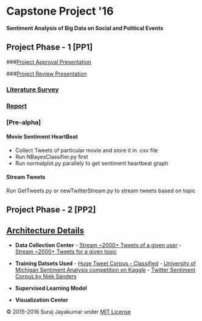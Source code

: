# Capstone Project '16
**Sentiment Analysis of Big Data on Social and Political Events**

Project Phase - 1 [PP1]
----------------------

###[Project Approval Presentation](https://github.com/suraj-jayakumar/capstoneproject/blob/master/PP1%20Project%20Approval/Project%20Review%20Presentation.pptx)

###[Project Review Presentation](https://github.com/suraj-jayakumar/capstoneproject/blob/master/PP1%20Project%20Approval/Project%20Review%20Presentation.pptx)

### [Literature Survey](https://github.com/suraj-jayakumar/capstoneproject/tree/master/PP1%20Literature%20Survey%20Review)

### [Report](https://github.com/suraj-jayakumar/capstoneproject/tree/master/PP1%20Report)

### [Pre-alpha]

#### Movie Sentiment HeartBeat
* Collect Tweets of particular movie and store it in .csv file
* Run NBayesClassifier.py first
* Run normalplot.py parallely to get sentiment heartbeat graph

#### Stream Tweets
Run GetTweets.py or newTwitterStream.py to stream tweets based on topic


Project Phase - 2 [PP2]
------------------------
## [Architecture Details](https://github.com/suraj-jayakumar/capstoneproject/blob/master/PP2%20src/T1.png)

* **Data Collection Center**
      - [Stream ~2000+ Tweets of a given user](https://github.com/suraj-jayakumar/capstoneproject/blob/master/PP2%20src/data_collection_center/StreamTweets.py)
      - [Stream ~2000+ Tweets for a given topic](https://github.com/suraj-jayakumar/capstoneproject/blob/master/PP2%20src/data_collection_center/TweetsByTopic.py)

* **Training Datsets Used**
      - [Huge Tweet Corpus - Classified](http://help.sentiment140.com/for-students/)
      - [University of Michigan Sentiment Analysis competition on Kaggle](https://inclass.kaggle.com/c/si650winter11)
      - [Twitter Sentiment Corpus by Niek Sanders](http://www.sananalytics.com/lab/twitter-sentiment/)

* **Supervised Learning Model**
* **Visualization Center**

&copy; 2015-2016 Suraj Jayakumar under [MIT License](https://github.com/suraj-jayakumar/capstoneproject/blob/master/LICENSE.txt "Title") 
